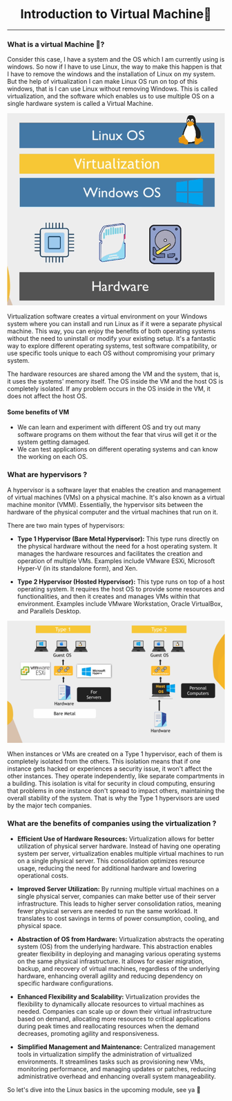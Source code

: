<h1 align="center">Introduction to Virtual Machine📳</h1>
<hr>

### What is a virtual Machine 🤔? 

Consider this case, I have a system and the OS which I am currently using is windows. So now if I have to use Linux, the way to make this happen is that I have to remove the windows and the installation of Linux on my system. But the help of virtualization I can make Linux OS run on top of this windows, that is I can use Linux without removing Windows. This is called virtualization, and the software which enables us to use multiple OS on a single hardware system is called a Virtual Machine. 

![VM](IMAGES/virtualisation.png)

Virtualization software creates a virtual environment on your Windows system where you can install and run Linux as if it were a separate physical machine. This way, you can enjoy the benefits of both operating systems without the need to uninstall or modify your existing setup. It's a fantastic way to explore different operating systems, test software compatibility, or use specific tools unique to each OS without compromising your primary system.

The hardware resources are shared among the VM and the system, that is, it uses the systems' memory itself. The OS inside the VM and the host OS is completely isolated. If any problem occurs in the OS inside in the VM, it does not affect the host OS.

#### Some benefits of VM

- We can learn and experiment with different OS and try out many software programs on them without the fear that virus will get it or the system getting damaged.
- We can test applications on different operating systems and can know the working on each OS.

### What are hypervisors ?

A hypervisor is a software layer that enables the creation and management of virtual machines (VMs) on a physical machine. It's also known as a virtual machine monitor (VMM). Essentially, the hypervisor sits between the hardware of the physical computer and the virtual machines that run on it.

There are two main types of hypervisors:

-  **Type 1 Hypervisor (Bare Metal Hypervisor):** This type runs directly on the physical hardware without the need for a host operating system. It manages the hardware resources and facilitates the creation and operation of multiple VMs. Examples include VMware ESXi, Microsoft Hyper-V (in its standalone form), and Xen.

- **Type 2 Hypervisor (Hosted Hypervisor):** This type runs on top of a host operating system. It requires the host OS to provide some resources and functionalities, and then it creates and manages VMs within that environment. Examples include VMware Workstation, Oracle VirtualBox, and Parallels Desktop.

![Types](IMAGES/Type.png)

When instances or VMs are created on a Type 1 hypervisor, each of them is completely isolated from the others. This isolation means that if one instance gets hacked or experiences a security issue, it won't affect the other instances. They operate independently, like separate compartments in a building. This isolation is vital for security in cloud computing, ensuring that problems in one instance don't spread to impact others, maintaining the overall stability of the system. That is why the Type 1 hypervisors are used by the major tech companies.

### What are the benefits of companies using the virtualization ?

- **Efficient Use of Hardware Resources:** Virtualization allows for better utilization of physical server hardware. Instead of having one operating system per server, virtualization enables multiple virtual machines to run on a single physical server. This consolidation optimizes resource usage, reducing the need for additional hardware and lowering operational costs.

- **Improved Server Utilization:** By running multiple virtual machines on a single physical server, companies can make better use of their server infrastructure. This leads to higher server consolidation ratios, meaning fewer physical servers are needed to run the same workload. It translates to cost savings in terms of power consumption, cooling, and physical space.

-  **Abstraction of OS from Hardware:** Virtualization abstracts the operating system (OS) from the underlying hardware. This abstraction enables greater flexibility in deploying and managing various operating systems on the same physical infrastructure. It allows for easier migration, backup, and recovery of virtual machines, regardless of the underlying hardware, enhancing overall agility and reducing dependency on specific hardware configurations.

-  **Enhanced Flexibility and Scalability:** Virtualization provides the flexibility to dynamically allocate resources to virtual machines as needed. Companies can scale up or down their virtual infrastructure based on demand, allocating more resources to critical applications during peak times and reallocating resources when the demand decreases, promoting agility and responsiveness.

-  **Simplified Management and Maintenance:** Centralized management tools in virtualization simplify the administration of virtualized environments. It streamlines tasks such as provisioning new VMs, monitoring performance, and managing updates or patches, reducing administrative overhead and enhancing overall system manageability.

So let's dive into the Linux basics in the upcoming module, see ya 👋